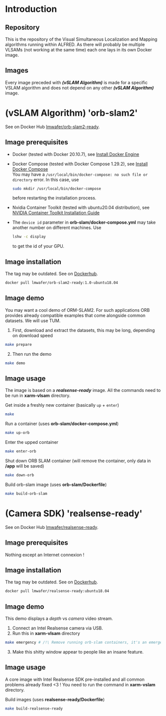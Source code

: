 # Introduction

## Repository

This is the repository of the Visual Simultaneous Localization and Mapping algorithms running within ALFRED. As there will probably be multiple VLSAMs (not working at the same time) each one lays in its own Docker image. 

## Images

Every image preceded with ***(vSLAM Algorithm)*** is made for a specific VSLAM algorithm and does not depend on any other ***(vSLAM Algorithm)*** image. 


# (vSLAM Algorithm) '**orb-slam2**'

See on Docker Hub [lmwafer/orb-slam2-ready](https://hub.docker.com/r/lmwafer/orb-slam2-ready). 

## Image prerequisites

- Docker (tested with Docker 20.10.7), see [Install Docker Engine](https://docs.docker.com/engine/install/)

- Docker Compose (tested with Docker Compose 1.29.2), see [Install Docker Compose](https://docs.docker.com/compose/install/)  
  You may have a `/usr/local/bin/docker-compose: no such file or directory` error. In this case, use
  ```bash
  sudo mkdir /usr/local/bin/docker-compose
  ```
  before restarting the installation process.

- Nvidia Container Toolkit (tested with ubuntu20.04 distribution), see [NVIDIA Container Toolkit Installation Guide](https://docs.nvidia.com/datacenter/cloud-native/container-toolkit/install-guide.html)

- The `device id` parameter in **orb-slam/docker-compose.yml** may take another number on different machines. Use
  ```bash
  lshw -c display
  ```
  to get the id of your GPU. 

## Image installation

The tag may be outdated. See on [Dockerhub](https://hub.docker.com/r/lmwafer/orb-slam2-ready/tags).

```bash
docker pull lmwafer/orb-slam2-ready:1.0-ubuntu18.04
```
  
## <a name="install"> Image demo </a>

You may want a cool demo of ORM-SLAM2. For such applications ORB provides already compatible examples that come alongside common datasets. We will use TUM. 

1. First, download and extract the datasets, this may be long, depending on download speed
```bash
make prepare
```
2. Then run the demo
```bash
make demo
```

## Image usage

The image is based on a ***realsense-ready*** image.
All the commands need to be run in **xarm-vlsam** directory. 

Get inside a freshly new container (basically `up` + `enter`)
```bash
make
```

Run a container (uses **orb-slam/docker-compose.yml**)
```bash
make up-orb
```

Enter the upped container
```bash
make enter-orb
```

Shut down ORB SLAM container (will remove the container, only data in **/app** will be saved)
```bash
make down-orb
```

Build orb-slam image (uses **orb-slam/Dockerfile**)
```bash
make build-orb-slam
```

# (Camera SDK) '**realsense-ready**'

See on Docker Hub [lmwafer/realsense-ready](https://hub.docker.com/r/lmwafer/realsense-ready). 

## Image prerequisites

Nothing except an Internet connexion !

## Image installation

The tag may be outdated. See on [Dockerhub](https://hub.docker.com/r/lmwafer/realsense-ready/tags).

```bash
docker pull lmwafer/realsense-ready:ubuntu18.04
```

## Image demo

This demo displays a *depth* vs *camera* video stream.

1. Connect an Intel Realsense camera via USB.
2. Run this in **xarm-vlsam** directory
```bash
make emergency # /!\ Remove running orb-slam containers, it's an emergency huh
```
3. Make this shitty window appear to people like an insane feature.

## Image usage

A core image with Intel Realsense SDK pre-installed and all common problems already fixed <3 ! You need to run the command in **xarm-vslam** directory. 

Build images (uses **realsense-ready/Dockerfile**)
```bash
make build-realsense-ready
```